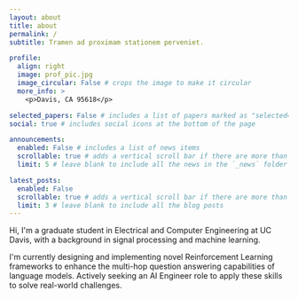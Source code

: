 ```yaml
---
layout: about
title: about
permalink: /
subtitle: Tramen ad proximam stationem perveniet.

profile:
  align: right
  image: prof_pic.jpg
  image_circular: False # crops the image to make it circular
  more_info: >
    <p>Davis, CA 95618</p>

selected_papers: False # includes a list of papers marked as "selected={true}"
social: true # includes social icons at the bottom of the page

announcements:
  enabled: False # includes a list of news items
  scrollable: true # adds a vertical scroll bar if there are more than 3 news items
  limit: 5 # leave blank to include all the news in the `_news` folder

latest_posts:
  enabled: False
  scrollable: true # adds a vertical scroll bar if there are more than 3 new posts items
  limit: 3 # leave blank to include all the blog posts
---
```

Hi, I'm a graduate student in Electrical and Computer Engineering at UC Davis, with a background in signal processing and machine learning.

I'm currently designing and implementing novel Reinforcement Learning frameworks to enhance the multi-hop question answering capabilities of language models. Actively seeking an AI Engineer role to apply these skills to solve real-world challenges.
